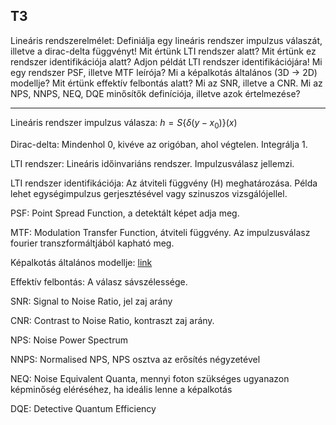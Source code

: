 ## T3

Lineáris rendszerelmélet: Definiálja egy lineáris rendszer impulzus válaszát, illetve a dirac-delta függvényt! Mit értünk LTI rendszer alatt? Mit értünk ez rendszer identifikációja alatt? Adjon példát LTI rendszer identifikációjára! Mi egy rendszer PSF, illetve MTF leírója? Mi a képalkotás általános (3D -> 2D) modellje? Mit értünk effektív felbontás alatt? Mi az SNR, illetve a CNR. Mi az NPS, NNPS, NEQ, DQE minősítők definíciója, illetve azok értelmezése?

---

Lineáris rendszer impulzus válasza: $h = S\{\delta(y - x_0)\}(x)$

Dirac-delta: Mindenhol 0, kivéve az origóban, ahol végtelen. Integrálja 1.

LTI rendszer: Lineáris időinvariáns rendszer. Impulzusválasz jellemzi.

LTI rendszer identifikációja: Az átviteli függvény (H) meghatározása. Példa lehet egységimpulzus gerjesztésével vagy szinuszos vizsgálójellel.

PSF: Point Spread Function, a detektált képet adja meg.

MTF: Modulation Transfer Function, átviteli függvény. Az impulzusválasz fourier transzformáltjából kapható meg.

Képalkotás általános modellje: [link](https://github.com/rittakos/BME_MSc/blob/main/VizualisInformatikaFospec/OrvosiK%C3%A9pdiagnosztika/3.md#k%C3%A9palkot%C3%B3-rendszerek-jellemz%C3%A9se) 

Effektív felbontás: A válasz sávszélessége.

SNR: Signal to Noise Ratio, jel zaj arány

CNR: Contrast to Noise Ratio, kontraszt zaj arány.

NPS: Noise Power Spectrum

NNPS: Normalised NPS, NPS osztva az erősítés négyzetével

NEQ: Noise Equivalent Quanta, mennyi foton szükséges ugyanazon képminőség eléréséhez, ha ideális lenne a képalkotás

DQE: Detective Quantum Efficiency
